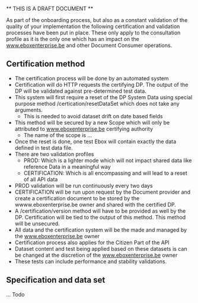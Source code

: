 
** THIS IS A DRAFT DOCUMENT **

As part of the onboarding process, but also as a constant validation of the quality of your implementation the following
certification and validation processes have been put in place. 
These only apply to the consultation profile as it is the only one which has an impact on the www.eboxenterprise.be and
 other Document Consumer operations.

## Certification method

- The certification process will be done by an automated system
- Certification will do HTTP requests the certifying DP. The output of the DP will be validated against 
pre-determined test data.
- This system will first require a reset of the DP System Data using special purpose method /certication/resetDataSet 
which does not take any arguments.
    - This is needed to avoid dataset drift on date based fields
- This method will be secured by a new Scope which will only be attributed to www.eboxenterprise.be certifying authority
    - The name of the scope is ...
- Once the reset is done, one test Ebox will contain exactly the data defined in test data file.
- There are two validation profiles
    - PROD: Which is a lighter mode which will not impact shared data like reference Data in a meaningful way
    - CERTIFICATION: Which is all encompassing and will lead to a reset of all API data
- PROD validation will be run continuously every two days
- CERTIFICATION will be run upon request by the Document provider and create a certification document to be stored by
the wwww.eboxenterprise.be owner and shared with the certified DP.
- A /certification/version method will have to be provided as well by the DP. Certification will be tied to the output of 
this method. This method will be unsecured.
- All data and the certification system will be the made and managed by the www.eboxenterprise.be owner
- Certification process also applies for the Citizen Part of the API
- Dataset content and test being applied based on these datasets is can be changed at the discretion of the www.eboxenterprise.be owner
- These tests can include performance and stability validations. 

## Specification and data set

... Todo 